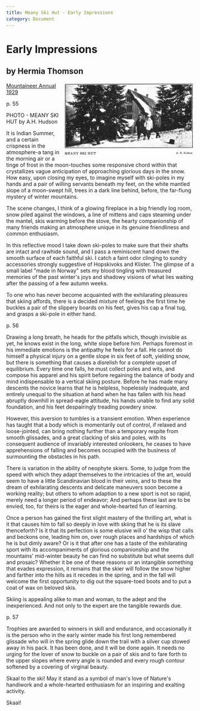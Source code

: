 ```yaml
---
title: Meany Ski Hut - Early Impressions
category: Document
---
```

# Early Impressions
## by Hermia Thomson

<img src="img/1929%20Meany%20Ski%20Hut.png" width="350px" alt="MEANY SKI HUT - PHOTO by A. H. Hudson" align="right">

[Mountaineer Annual 1929](https://www.mountaineers.org/about/history/the-mountaineer-annuals/indexes-annuals-maps/the-mountaineer-1929)

p. 55

PHOTO - MEANY SKI HUT by A.H. Hudson

It is Indian Summer, and a certain crispness in the atmosphere-a tang in the morning air or a tinge of frost in the moon-touches some responsive chord within that crystallizes vague anticipation of approaching glorious days in the snow. How easy, upon closing my eyes, to imagine myself with ski-poles in my hands and a pair of willing servants beneath my feet, on the white mantled slope of a moon-swept hill, trees in a dark line behind, before, the far-flung mystery of winter mountains.

The scene changes, I think of a glowing fireplace in a big friendly log room, snow piled against the windows, a line of mittens and caps steaming under the mantel, skis warming before the stove, the hearty companionship of many friends making an atmosphere unique in its genuine friendliness and common enthusiasm.

In this reflective mood I take down ski-poles to make sure that their shafts are intact and rawhide sound, and I pass a reminiscent hand down the smooth surface of each faithful ski. I catch a faint odor clinging to sundry accessories strongly suggestive of Hopskivoks and Klister. The glimpse of a small label "made in Norway" sets my blood tingling with treasured memories of the past winter's joys and shadowy visions of what lies waiting after the passing of a few autumn weeks.

To one who has never become acquainted with the exhilarating pleasures that skiing affords, there is a decided mixture of feelings the first time he buckles a pair of the slippery boards on his feet, gives his cap a final tug, and grasps a ski-pole in either hand.

p. 56

Drawing a long breath, he heads for the pitfalls which, though invisible as yet, he knows exist in the long, white slope before him. Perhaps foremost in his immediate emotions is the antipathy he feels for a fall. He cannot do himself a physical injury on a gentle slope in six feet of soft, yielding snow, but there is something that causes a disrelish for a complete upset of equilibrium. Every time one falls, he must collect poles and wits, and compose his apparel and his spirit before regaining the balance of body and mind indispensable to a vertical skiing posture. Before he has made many descents the novice learns that he is helpless, hopelessly inadequate, and entirely unequal to the situation at hand when he has fallen with his head abruptly downhill in spread-eagle attitude, his hands unable to find any solid foundation, and his feet despairingly treading powdery snow.

However, this aversion to tumbles is a transient emotion. When experience has taught that a body which is momentarily out of control, if relaxed and loose-jointed, can bring nothing further than a temporary respite from smooth glissades, and a great clacking of skis and poles, with its consequent audience of invariably interested onlookers, he ceases to have apprehensions of falling and becomes occupied with the business of surmounting the obstacles in his path.

There is variation in the ability of neophyte skiers. Some, to judge from the speed with which they adapt themselves to the intricacies of the art, would seem to have a little Scandinavian blood in their veins, and to these the dream of exhilarating descents and delicate maneuvers soon become a working reality; but others to whom adaption to a new sport is not so rapid, merely need a longer period of endeavor; And perhaps these last are to be envied, too, for theirs is the eager and whole-hearted fun of learning.

Once a person has gained the first slight mastery of the thrilling art, what is it that causes him to fall so deeply in love with skiing that he is its slave thenceforth? Is it that its perfection is some elusive will o' the wisp that calls and beckons one, leading him on, over rough places and hardships of which he is but dimly aware? Or is it that after one has a taste of the exhilarating sport with its accompaniments of glorious companionship and the mountains' mid-winter beauty he can find no substitute but what seems dull and prosaic? Whether it be one of these reasons or an intangible something that evades expression, it remains that the skier will follow the snow higher and farther into the hills as it recedes in the spring, and in the fall will welcome the first opportunity to dig out the square-toed boots and to put a coat of wax on beloved skis.

Skiing is appealing alike to man and woman, to the adept and the inexperienced. And not only to the expert are the tangible rewards due.

p. 57

Trophies are awarded to winners in skill and endurance, and occasionally it is the person who in the early winter made his first long remembered glissade who will in the spring glide down the trail with a silver cup stowed away in his pack. It has been done, and it will be done again. It needs no urging for the lover of snow to buckle on a pair of skis and to fare forth to the upper slopes where every angle is rounded and every rough contour softened by a covering of virginal beauty.

Skaal to the ski! May it stand as a symbol of man's love of Nature's handiwork and a whole-hearted enthusiasm for an inspiring and exalting activity.

Skaal!
